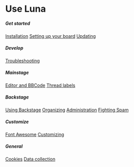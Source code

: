 # Use Luna
<div class="row">
    <div class="col-6 col-md-4">
        <div class="list-group">
            <h5 class="list-group-header"><i class="fal fa-fw fa-moon"></i> Get started</h5>
            <a class="list-group-item" href="install">Installation</a>
            <a class="list-group-item" href="setup">Setting up your board</a>
            <a class="list-group-item" href="upgrading">Updating</a>
            <h5 class="list-group-header"><i class="fal fa-fw fa-wrench"></i> Develop</h5>
            <a class="list-group-item" href="troubleshooting">Troubleshooting</a>
        </div>
    </div>
    <div class="col-6 col-md-4">
        <div class="list-group">
            <h5 class="list-group-header"><i class="fal fa-fw fa-home"></i> Mainstage</h5>
            <a class="list-group-item" href="editor">Editor and BBCode</a>
            <a class="list-group-item" href="labels">Thread labels</a>
            <h5 class="list-group-header"><i class="fal fa-fw fa-tachometer-alt"></i> Backstage</h5>
            <a class="list-group-item" href="backstage">Using Backstage</a>
            <a class="list-group-item" href="organizing">Organizing</a>
            <a class="list-group-item" href="admin">Administration</a>
            <a class="list-group-item" href="antispam">Fighting Spam</a>
        </div>
    </div>
    <div class="col-6 col-md-4">
        <div class="list-group">
            <h5 class="list-group-header"><i class="fal fa-fw fa-paint-brush"></i> Customize</h5>
            <a class="list-group-item" href="fontawesome">Font Awesome</a>
            <a class="list-group-item" href="customizing">Customizing</a>
            <h5 class="list-group-header"><i class="fal fa-fw fa-info-circle"></i> General</h5>
            <a class="list-group-item" href="cookies">Cookies</a>
            <a class="list-group-item" href="data">Data collection</a>
        </div>
    </div>
</div>